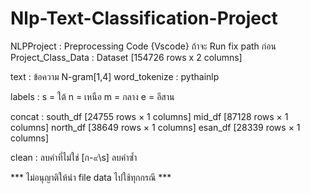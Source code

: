 # Nlp-Text-Classification-Project
NLPProject : Preprocessing Code {Vscode} ถ้าจะ Run fix path ก่อน
Project_Class_Data : Dataset [154726 rows x 2 columns]

text : ข้อความ N-gram[1,4] 
word_tokenize : pythainlp

labels : s = ใต้
	n = เหนือ
	m = กลาง
	e = อีสาน

concat : south_df [24755 rows × 1 columns]
	mid_df [87128 rows × 1 columns]
	north_df [38649 rows × 1 columns]
	esan_df [28339 rows × 1 columns]

clean : ลบคำที่ไม่ใช่ [ก-๙\s]
	ลบคำซ้ำ

*** ไม่อนุญาติให้นำ file data ไปใช้ทุกกรณี ***
